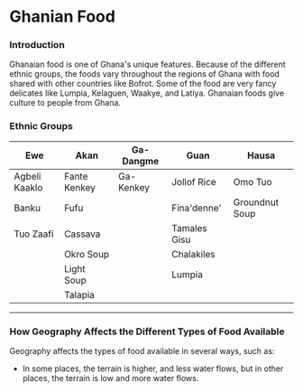 # Ghanian Food

### Introduction

Ghanaian food is one of Ghana's unique features. Because of the different ethnic groups, the foods vary throughout the regions of Ghana with food shared with other countries like Bofrot. Some of the food are very fancy delicates like Lumpia, Kelaguen, Waakye, and Latiya. Ghanaian foods give culture to people from Ghana.

### Ethnic Groups
| Ewe | Akan | Ga-Dangme | Guan | Hausa |
|-|-|-|-|-|
| Agbeli Kaaklo | Fante Kenkey | Ga-Kenkey| Jollof Rice | Omo Tuo |
| Banku | Fufu | | Fina'denne' | Groundnut Soup |
| Tuo Zaafi | Cassava | | Tamales Gisu |
| | Okro Soup | | Chalakiles |
| | Light Soup | | Lumpia |
| | Talapia |

---

### How Geography Affects the Different Types of Food Available

Geography affects the types of food available in several ways, such as:

* In some places, the terrain is higher, and less water flows, but in other places, the terrain is low and more water flows.
